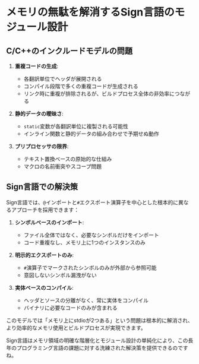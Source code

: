# メモリの無駄を解消するSign言語のモジュール設計

## C/C++のインクルードモデルの問題

1. **重複コードの生成**:
   - 各翻訳単位でヘッダが展開される
   - コンパイル段階で多くの重複コードが生成される
   - リンク時に重複が排除されるが、ビルドプロセス全体の非効率につながる

2. **静的データの曖昧さ**:
   - `static`変数が各翻訳単位に複製される可能性
   - インライン関数と静的データの組み合わせで予期せぬ動作

3. **プリプロセッサの限界**:
   - テキスト置換ベースの原始的な仕組み
   - マクロの名前衝突やスコープ問題

## Sign言語での解決策

Sign言語では、`@`インポートと`#`エクスポート演算子を中心とした根本的に異なるアプローチを採用できます：

1. **シンボルベースのインポート**:
   - ファイル全体ではなく、必要なシンボルだけをインポート
   - コード重複なし、メモリ上に1つのインスタンスのみ

2. **明示的エクスポートのみ**:
   - `#`演算子でマークされたシンボルのみが外部から参照可能
   - 意図しないシンボル漏洩がない

3. **実体ベースのコンパイル**:
   - ヘッダとソースの分離がなく、常に実体をコンパイル
   - バイナリに必要なコードのみが含まれる

このモデルでは「メモリ上にstdioが2つある」という問題は根本的に解消され、より効率的なメモリ使用とビルドプロセスが実現できます。

Sign言語はメモリ領域の明確な階層化とモジュール設計の単純化により、この長年のプログラミング言語の課題に対する洗練された解決策を提供できるのですね。